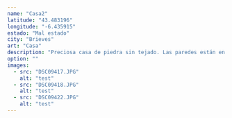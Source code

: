 ```yaml
---
name: "Casa2"
latitude: "43.483196"
longitude: "-6.435915"
estado: "Mal estado"
city: "Brieves"
art: "Casa"
description: "Preciosa casa de piedra sin tejado. Las paredes están en en buen estado. No quedan puertas ni ventanas, sólo la estructura de piedra."
option: ""
images:
  - src: "DSC09417.JPG"
    alt: "test"
  - src: "DSC09418.JPG"
    alt: "test"
  - src: "DSC09422.JPG"
    alt: "test"
---
```

